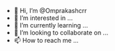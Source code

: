 - 👋 Hi, I’m @Omprakashcrr
- 👀 I’m interested in ...
- 🌱 I’m currently learning ...
- 💞️ I’m looking to collaborate on ...
- 📫 How to reach me ...

<!---
Omprakashcrr/Omprakashcrr is a ✨ special ✨ repository because its `README.md` (this file) appears on your GitHub profile.
You can click the Preview link to take a look at your changes.
--->
